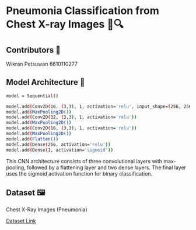 # Pneumonia Classification from Chest X-ray Images 🩻🔍
## Contributors 👤
Wikran Petsuwan 6610110277
## Model Architecture 🧠
```bash
model = Sequential()

model.add(Conv2D(16, (3,3), 1, activation='relu', input_shape=(256, 256, 3)))
model.add(MaxPooling2D())
model.add(Conv2D(32, (3,3), 1, activation='relu'))
model.add(MaxPooling2D())
model.add(Conv2D(16, (3,3), 1, activation='relu'))
model.add(MaxPooling2D())
model.add(Flatten())
model.add(Dense(256, activation='relu'))
model.add(Dense(1, activation='sigmoid'))
```
This CNN architecture consists of three convolutional layers with max-pooling, followed by a flattening layer and two dense layers. The final layer uses the sigmoid activation function for binary classification.
## Dataset 🖼️
Chest X-Ray Images (Pneumonia)


[Dataset Link](https://www.kaggle.com/datasets/paultimothymooney/chest-xray-pneumonia/)
